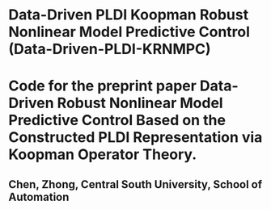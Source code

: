# Data-Driven PLDI Koopman Robust Nonlinear Model Predictive Control (Data-Driven-PLDI-KRNMPC) 

# Code for the preprint paper Data-Driven Robust Nonlinear Model Predictive Control Based on the Constructed PLDI Representation via Koopman Operator Theory.
## Chen, Zhong, Central South University, School of Automation
